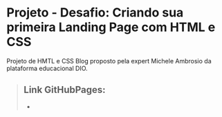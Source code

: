 # Projeto - Desafio: Criando sua primeira Landing Page com HTML e CSS
Projeto de HMTL e CSS Blog proposto pela expert Michele Ambrosio da plataforma educacional DIO.

> ## Link GitHubPages:
> - 